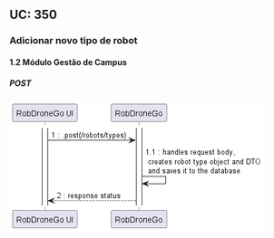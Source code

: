 ## **UC: 350**

### Adicionar novo tipo de robot

#### 1.2        Módulo Gestão de Campus
##### POST

![UC SSD: 350](UC350.png)
